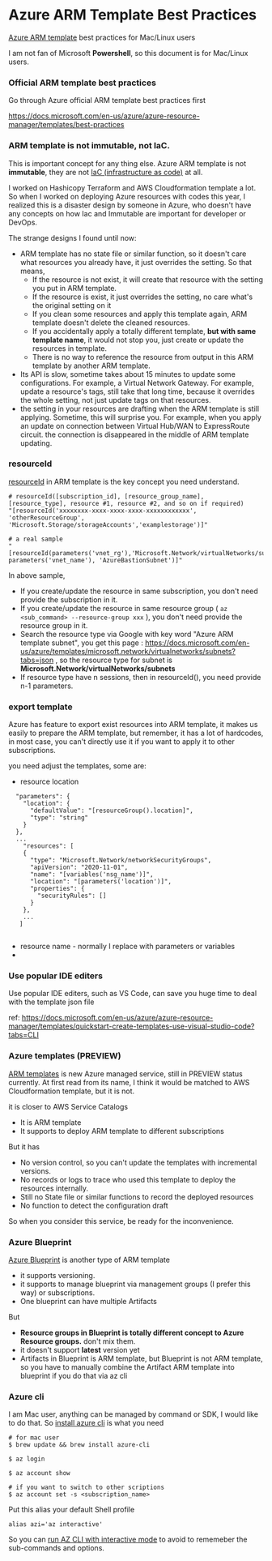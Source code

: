# Azure ARM Template Best Practices

[Azure ARM template](https://docs.microsoft.com/en-us/azure/azure-resource-manager/templates/overview) best practices for Mac/Linux users

I am not fan of Microsoft **Powershell**, so this document is for Mac/Linux users.

### Official ARM template best practices

Go through Azure official ARM template best practices first

https://docs.microsoft.com/en-us/azure/azure-resource-manager/templates/best-practices

### ARM template is not immutable, not IaC.

This is important concept for any thing else. Azure ARM template is not **immutable**, they are not [IaC (infrastructure as code)](https://en.wikipedia.org/wiki/Infrastructure_as_code) at all.

I worked on Hashicopy Terraform and AWS Cloudformation template a lot. So when I worked on deploying Azure resources with codes this year, I realized this is a disaster design by someone in Azure, who doesn't have any concepts on how Iac and Immutable are important for developer or DevOps.

The strange designs I found until now:

+ ARM template has no state file or similar function, so it doesn't care what resources you already have, it just overrides the setting. So that means, 
  + If the resource is not exist, it will create that resource with the setting you put in ARM template. 
  + If the resource is exist, it just overrides the setting, no care what's the original setting on it
  + If you clean some resources and apply this template again, ARM template doesn't delete the cleaned resources. 
  + If you accidentally apply a totally different template, **but with same template name**, it would not stop you, just create or update the resources in template.
  + There is no way to reference the resource from output in this ARM template by another ARM template.
+ Its API is slow, sometime takes about 15 minutes to update some configurations. For example, a Virtual Network Gateway. For example, update a resource's tags, still take that long time, because it overrides the whole setting, not just update tags on that resources.
+ the setting in your resources are drafting when the ARM template is still applying. Sometime, this will surprise you. For example, when you apply an update on connection between Virtual Hub/WAN to ExpressRoute circuit. the connection is disappeared in the middle of ARM template updating.  

### resourceId

[resourceId](https://docs.microsoft.com/en-us/azure/azure-resource-manager/templates/template-functions-resource#resourceid) in ARM template is the key concept you need understand. 

```
# resourceId([subscription_id], [resource_group_name], [resource_type], resource #1, resource #2, and so on if required)
"[resourceId('xxxxxxxx-xxxx-xxxx-xxxx-xxxxxxxxxxxx', 'otherResourceGroup', 'Microsoft.Storage/storageAccounts','examplestorage')]"

# a real sample
"[resourceId(parameters('vnet_rg'),'Microsoft.Network/virtualNetworks/subnets', parameters('vnet_name'), 'AzureBastionSubnet')]"
```

In above sample, 

+ If you create/update the resource in same subscription, you don't need provide the subscription in it. 
+ If you create/update the resource in same resource group ( `az <sub_command> --resource-group xxx` ), you don't need provide the resource group in it. 
+ Search the resource type via Google with key word "Azure ARM template subnet", you get this page : https://docs.microsoft.com/en-us/azure/templates/microsoft.network/virtualnetworks/subnets?tabs=json , so the resource type for subnet is **Microsoft.Network/virtualNetworks/subnets**
+ If resource type have n sessions, then in resourceId(), you need provide n-1 parameters.

### export template

Azure has feature to export exist resources into ARM template, it makes us easily to prepare the ARM template, but remember, it has a lot of hardcodes, in most case, you can't directly use it if you want to apply it to other subscriptions. 

you need adjust the templates, some are:

+ resource location

```
  "parameters": {
    "location": {
      "defaultValue": "[resourceGroup().location]",
      "type": "string"
    }
  },
  ...
    "resources": [
    {
      "type": "Microsoft.Network/networkSecurityGroups",
      "apiVersion": "2020-11-01",
      "name": "[variables('nsg_name')]",
      "location": "[parameters('location')]",
      "properties": {
        "securityRules": []
      }
    },
    ...
   ]
   
```

+ resource name - normally I replace with parameters or variables
+ 

### Use popular IDE editers

Use popular IDE editers, such as VS Code, can save you huge time to deal with the template json file

ref: https://docs.microsoft.com/en-us/azure/azure-resource-manager/templates/quickstart-create-templates-use-visual-studio-code?tabs=CLI

### Azure templates (PREVIEW)

[ARM templates](https://docs.microsoft.com/en-us/azure/azure-resource-manager/templates/overview) is new Azure managed service, still in PREVIEW status currently. At first read from its name, I think it would be matched to AWS Cloudformation template, but it is not. 

it is closer to AWS Service Catalogs

+ It is ARM template
+ It supports to deploy ARM template to different subscriptions

But it has 

+ No version control, so you can't update the templates with incremental versions.
+ No records or logs to trace who used this template to deploy the resources internally. 
+ Still no State file or similar functions to record the deployed resources
+ No function to detect the configuration draft

So when you consider this service, be ready for the inconvenience.

### Azure Blueprint

[Azure Blueprint](https://docs.microsoft.com/en-us/azure/governance/blueprints/overview) is another type of ARM template

+ it supports versioning.
+ it supports to manage blueprint via management groups (I prefer this way) or subscriptions.
+ One blueprint can have multiple Artifacts

But 
+ **Resource groups in Blueprint is totally different concept to Azure Resource groups.** don't mix them.
+ it doesn't support **latest** version yet
+ Artifacts in Blueprint is ARM template, but Blueprint is not ARM template, so you have to manually combine the Artifact ARM template into blueprint if you do that via az cli

### Azure cli

I am Mac user, anything can be managed by command or SDK, I would like to do that. So [install azure cli](https://docs.microsoft.com/en-us/cli/azure/install-azure-cli) is what you need

```
# for mac user
$ brew update && brew install azure-cli

$ az login

$ az account show

# if you want to switch to other scriptions
$ az account set -s <subscription_name>
```
Put this alias your default Shell profile

```
alias azi='az interactive'
```
So you can [run AZ CLI with interactive mode](https://docs.microsoft.com/en-us/cli/azure/interactive-azure-cli) to avoid to rememeber the sub-commands and options.




